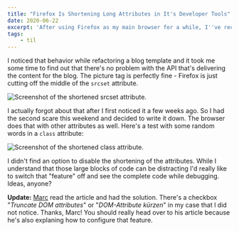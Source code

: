 ```yaml
---
title: "Firefox Is Shortening Long Attributes in It's Developer Tools"
date: 2020-06-22
excerpt: 'After using Firefox as my main browser for a while, I''ve recently started to use Firefox Developer Edition for developing websites. I am really happy with the developer tools. Especially the highlighting of CSS-grids is really useful. <em>Today I learned</em> about a "feature" that I really don''t like.'
tags:
    - til
---
```


I noticed that behavior while refactoring a blog template and it took me some time to find out that there's no problem with the API that's delivering the content for the blog. The picture tag is perfectly fine - Firefox is just cutting off the middle of the `srcset` attribute.

![Screenshot of the shortened srcset attribute.](/articles/09-firefox-is-shortening-long-attributes-in-its-developer-tools/screenshot-shortened-sourceset2.jpeg)

I actually forgot about that after I first noticed it a few weeks ago. So I had the second scare this weekend and decided to write it down. The browser does that with other attributes as well. Here's a test with some random words in a `class` attribute:

![Screenshot of the shortened class attribute.](/articles/09-firefox-is-shortening-long-attributes-in-its-developer-tools/screenshot-shortened-class-1.jpeg)

I didn't find an option to disable the shortening of the attributes. While I understand that those large blocks of code can be distracting I'd really like to switch that "feature" off and see the complete code while debugging. Ideas, anyone?

<strong>Update:</strong> <a href="https://marcgoertz.de/2020/lange-attributwerte-in-den-firefox-devtools">Marc</a> read the article and had the solution. There's a checkbox "<em>Truncate DOM attributes</em>" or "<em>DOM-Attribute kürzen</em>" in my case that I did not notice. Thanks, Marc! You should really head over to his article because he's also explaning how to configure that feature.
